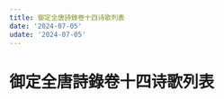 ```yaml
---
title: 御定全唐詩錄卷十四诗歌列表
date: '2024-07-05'
udate: '2024-07-05'
---
```

# 御定全唐詩錄卷十四诗歌列表

<PoemList :list="poems" :authorMap="authorMap" :chapternum="14" />

<script setup>
const chapter = '卷十四';
import poems from '/data/qtsl/卷十四/poems.json'
import authorMap from '/data/qtsl/卷十四/author.json'
</script>
